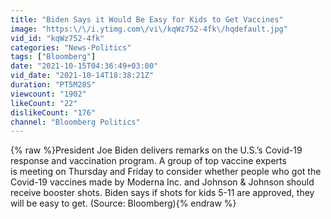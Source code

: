 ```yaml
---
title: "Biden Says it Would Be Easy for Kids to Get Vaccines"
image: "https:\/\/i.ytimg.com\/vi\/kqWz752-4fk\/hqdefault.jpg"
vid_id: "kqWz752-4fk"
categories: "News-Politics"
tags: ["Bloomberg"]
date: "2021-10-15T04:36:49+03:00"
vid_date: "2021-10-14T18:38:21Z"
duration: "PT5M28S"
viewcount: "1902"
likeCount: "22"
dislikeCount: "176"
channel: "Bloomberg Politics"
---
```

{% raw %}President Joe Biden delivers remarks on the U.S.’s Covid-19 response and vaccination program. A group of top vaccine experts is meeting on Thursday and Friday to consider whether people who got the Covid-19 vaccines made by Moderna Inc. and Johnson &amp; Johnson should receive booster shots. Biden says if shots for kids 5-11 are approved, they will be easy to get.  (Source: Bloomberg){% endraw %}
